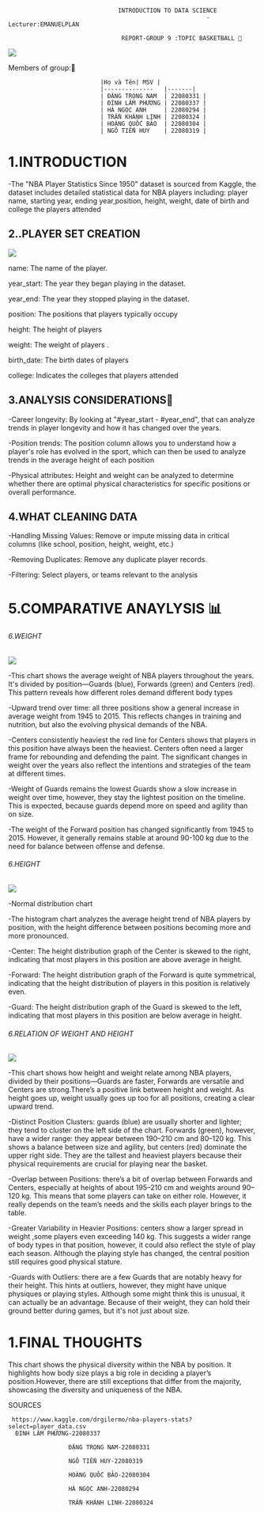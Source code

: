                                    INTRODUCTION TO DATA SCIENCE
                                                            -Lecturer:EMANUELPLAN

                                    REPORT-GROUP 9 :TOPIC BASKETBALL 🏀

  ![](images/nab2.jpg)  

  Members of group:🎱
  
                              |Họ và Tên| MSV | 
                              |--------------   |-------|
                              | ĐẶNG TRỌNG NAM  | 22080331 | 
                              | ĐINH LÂM PHƯƠNG | 22080337 | 
                              | HÀ NGỌC ANH     | 22080294 | 
                              | TRẦN KHÁNH LINH | 22080324 | 
                              | HOÀNG QUỐC BẢO  | 22080304 | 
                              | NGÔ TIẾN HUY    | 22080319 | 
                  

# 1.INTRODUCTION 
 
  -The "NBA Player Statistics Since 1950" dataset is sourced from Kaggle, the dataset includes detailed statistical data for NBA players including: player name, starting year, ending year,position, height, weight, date of birth and college the players attended
                                  
## 2..PLAYER SET CREATION

  ![](images/chart5d.png)      

    
  name: The name of the player.

  year_start:  The year they began playing in the dataset.
  
  year_end:    The year they stopped playing in the dataset.
  
  position: The positions that players typically occupy 
  
  height: The height of players 

  weight: The weight of players .
  
  birth_date: The birth dates of players
  
  college: Indicates the colleges that players attended

## 3.ANALYSIS CONSIDERATIONS📌

-Career longevity: By looking at "#year_start - #year_end", that can analyze trends in player longevity and how it has changed over the years.

-Position trends: The position column allows you to understand how a player's role has evolved in the sport, which can then be used to analyze trends in the average height of each position

-Physical attributes: Height and weight can be analyzed to determine whether there are optimal physical characteristics for specific positions or overall performance.
           
## 4.WHAT CLEANING DATA 

-Handling Missing Values: Remove or impute missing data in critical columns (like school, position, height, weight, etc.)

-Removing Duplicates: Remove any duplicate player records.

-Filtering: Select players, or teams relevant to the analysis


# 5.COMPARATIVE ANAYLYSIS 📊

 ###### 6.WEIGHT

 ![](images/NAM3.png)  

-This chart shows the average weight of NBA players throughout the years. It's divided by position—Guards (blue), Forwards (green) and Centers (red). This pattern reveals how 
 different roles demand different body types

 -Upward trend over time: all three positions show a general increase in average weight from 1945 to 2015. This reflects changes in training and nutrition, but also the evolving 
  physical demands of the NBA.

 -Centers consistently heaviest the red line for Centers shows that players in this position have always been the heaviest. Centers often need a larger frame for rebounding and 
  defending the paint. The significant changes in weight over the years also reflect the intentions and strategies of the team at different times.

 -Weight of Guards remains the lowest Guards show a slow increase in weight over time, however, they stay the lightest position on the timeline. This is expected, because guards 
  depend more on speed and agility than on size.

 -The weight of the Forward position has changed significantly from 1945 to 2015. However, it generally remains stable at around 90-100 kg due to the need for balance between offense 
  and defense.

###### 6.HEIGHT  

  ![](images/NAM1.png) 

-Normal distribution chart

-The histogram chart analyzes the average height trend of NBA players by position, with the height difference between positions becoming more and more pronounced.

 -Center: The height distribution graph of the Center is skewed to the right, indicating that most players in this position are above average in height.

 -Forward: The height distribution graph of the Forward is quite symmetrical, indicating that the height distribution of players in this position is relatively even.

 -Guard: The height distribution graph of the Guard is skewed to the left, indicating that most players in this position are below average in height.


###### 6.RELATION OF WEIGHT AND HEIGHT

 ![](images/NAM5.png) 

-This chart shows how height and weight relate among NBA players, divided by their positions—Guards are faster, Forwards are versatile and Centers are strong.There’s a positive link between height and weight. As height goes up, weight usually goes up too for all positions, creating a clear upward trend. 

 -Distinct Position Clusters: guards (blue) are usually shorter and lighter; they tend to cluster on the left side of the chart. Forwards (green), however, have a wider range: they 
  appear between 190–210 cm and 80–120 kg. This shows a balance between size and agility, but centers (red) dominate the upper right side. They are the tallest and heaviest players 
  because their physical requirements are crucial for playing near the basket. 

  -Overlap between Positions: there’s a bit of overlap between Forwards and Centers, especially at heights of about 195–210 cm and weights around 90–120 kg. This means that some 
   players can take on either role. However, it really depends on the team’s needs and the skills each player brings to the table. 

  -Greater Variability in Heavier Positions: centers show a larger spread in weight ,some players even exceeding 140 kg. This suggests a wider range of body types in that position, 
   however, it could also reflect the style of play each season. Although the playing style has changed, the central position still requires good physical stature.

  -Guards with Outliers: there are a few Guards that are notably heavy for their height. This hints at outliers, however, they might have unique physiques or playing styles. Although 
   some might think this is unusual, it can actually be an advantage. Because of their weight, they can hold their ground better during games, but it's not just about size.

# 1.FINAL THOUGHTS

This chart shows the physical diversity within the NBA by position. It highlights how body size plays a big role in deciding a player’s position.However, there are still exceptions that differ from the majority, showcasing the diversity and uniqueness of the NBA.

SOURCES
 
     https://www.kaggle.com/drgilermo/nba-players-stats?select=player_data.csv
      ĐINH LÂM PHƯƠNG-22080337
  
                     ĐẶNG TRỌNG NAM-22080331
                     
                     NGÔ TIẾN HUY-22080319
                     
                     HOÀNG QUỐC BẢO-22080304
                     
                     HÀ NGỌC ANH-22080294
                     
                     TRẦN KHÁNH LINH-22080324
                

   
                  
                                                         
